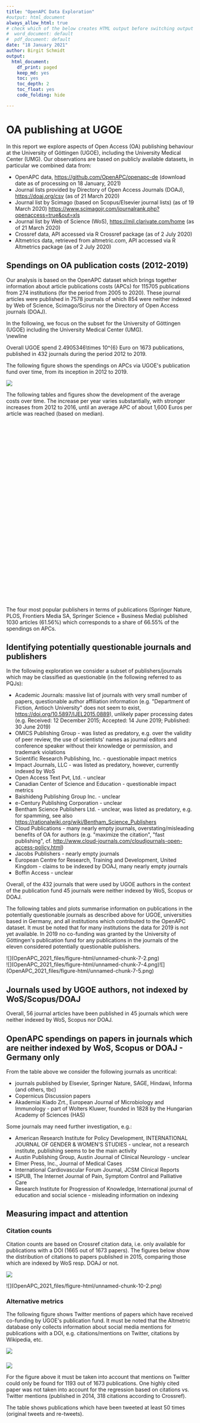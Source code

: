 ```yaml
---
title: "OpenAPC Data Exploration"
#output: html_document
always_allow_html: true
# check which of the below creates HTML output before switching output format
#  word_document: default 
#  pdf_document: default
date: "18 January 2021"
author: Birgit Schmidt
output:
  html_document:
    df_print: paged
    keep_md: yes
    toc: yes
    toc_depth: 2
    toc_float: yes
    code_folding: hide

---
```




# OA publishing at UGOE
In this report we explore aspects of Open Access (OA) publishing behaviour at the University of Göttingen (UGOE), including the University Medical Center (UMG). Our observations are based on publicly available datasets, in particular we combined data from:

* OpenAPC data, https://github.com/OpenAPC/openapc-de (download date as of processing on 18 January, 2021)
* Journal lists provided by Directory of Open Access Journals (DOAJ), https://doaj.org/csv (as of 21 March 2020)
* Journal list by Scimago (based on Scopus/Elsevier journal lists) (as of 19 March 2020) https://www.scimagojr.com/journalrank.php?openaccess=true&out=xls
* Journal list by Web of Science (WoS), https://mjl.clarivate.com/home (as of 21 March 2020)
* Crossref data, API accessed via R Crossref package (as of 2 July 2020)
* Altmetrics data, retrieved from altmetric.com, API accessed via R Altmetrics package (as of 2 July 2020)



## Spendings on OA publication costs (2012-2019) 

Our analysis is based on the OpenAPC dataset which brings together information about article publications costs (APCs) for 115705 publications from 274 institutions (for the period from 2005 to 2020). These journal articles were published in 7578 journals of which 854 were neither indexed by Web of Science, Scimago/Scirus nor the Directory of Open Access journals (DOAJ). 

In the following, we focus on the subset for the University of Göttingen (UGOE) including the University Medical Center (UMG).  
\newline



<!--html_preserve--><div id="htmlwidget-5324ee5fd5cd2bdb7642" style="width:100%;height:auto;" class="datatables html-widget"></div>
<script type="application/json" data-for="htmlwidget-5324ee5fd5cd2bdb7642">{"x":{"filter":"top","filterHTML":"<tr>\n  <td><\/td>\n  <td data-type=\"number\" style=\"vertical-align: top;\">\n    <div class=\"form-group has-feedback\" style=\"margin-bottom: auto;\">\n      <input type=\"search\" placeholder=\"All\" class=\"form-control\" style=\"width: 100%;\"/>\n      <span class=\"glyphicon glyphicon-remove-circle form-control-feedback\"><\/span>\n    <\/div>\n    <div style=\"display: none; position: absolute; width: 200px;\">\n      <div data-min=\"2012\" data-max=\"2019\"><\/div>\n      <span style=\"float: left;\"><\/span>\n      <span style=\"float: right;\"><\/span>\n    <\/div>\n  <\/td>\n  <td data-type=\"number\" style=\"vertical-align: top;\">\n    <div class=\"form-group has-feedback\" style=\"margin-bottom: auto;\">\n      <input type=\"search\" placeholder=\"All\" class=\"form-control\" style=\"width: 100%;\"/>\n      <span class=\"glyphicon glyphicon-remove-circle form-control-feedback\"><\/span>\n    <\/div>\n    <div style=\"display: none; position: absolute; width: 200px;\">\n      <div data-min=\"120057.64\" data-max=\"537508.82\" data-scale=\"2\"><\/div>\n      <span style=\"float: left;\"><\/span>\n      <span style=\"float: right;\"><\/span>\n    <\/div>\n  <\/td>\n  <td data-type=\"integer\" style=\"vertical-align: top;\">\n    <div class=\"form-group has-feedback\" style=\"margin-bottom: auto;\">\n      <input type=\"search\" placeholder=\"All\" class=\"form-control\" style=\"width: 100%;\"/>\n      <span class=\"glyphicon glyphicon-remove-circle form-control-feedback\"><\/span>\n    <\/div>\n    <div style=\"display: none; position: absolute; width: 200px;\">\n      <div data-min=\"106\" data-max=\"347\"><\/div>\n      <span style=\"float: left;\"><\/span>\n      <span style=\"float: right;\"><\/span>\n    <\/div>\n  <\/td>\n  <td data-type=\"number\" style=\"vertical-align: top;\">\n    <div class=\"form-group has-feedback\" style=\"margin-bottom: auto;\">\n      <input type=\"search\" placeholder=\"All\" class=\"form-control\" style=\"width: 100%;\"/>\n      <span class=\"glyphicon glyphicon-remove-circle form-control-feedback\"><\/span>\n    <\/div>\n    <div style=\"display: none; position: absolute; width: 200px;\">\n      <div data-min=\"1133\" data-max=\"1601\"><\/div>\n      <span style=\"float: left;\"><\/span>\n      <span style=\"float: right;\"><\/span>\n    <\/div>\n  <\/td>\n  <td data-type=\"number\" style=\"vertical-align: top;\">\n    <div class=\"form-group has-feedback\" style=\"margin-bottom: auto;\">\n      <input type=\"search\" placeholder=\"All\" class=\"form-control\" style=\"width: 100%;\"/>\n      <span class=\"glyphicon glyphicon-remove-circle form-control-feedback\"><\/span>\n    <\/div>\n    <div style=\"display: none; position: absolute; width: 200px;\">\n      <div data-min=\"1157\" data-max=\"1654\"><\/div>\n      <span style=\"float: left;\"><\/span>\n      <span style=\"float: right;\"><\/span>\n    <\/div>\n  <\/td>\n<\/tr>","data":[["1","2","3","4","5","6","7","8"],[2012,2013,2014,2015,2016,2017,2018,2019],[120057.64,159185.55,246815.07,357859.4,316952.25,379379.38,372776.55,537508.81],[106,126,184,234,199,237,240,347],[1133,1263,1341,1529,1593,1601,1553,1549],[1157,1245,1294,1505,1594,1596,1598,1654]],"container":"<table class=\"display\">\n  <thead>\n    <tr>\n      <th> <\/th>\n      <th>period<\/th>\n      <th>spend<\/th>\n      <th>n<\/th>\n      <th>mean<\/th>\n      <th>median<\/th>\n    <\/tr>\n  <\/thead>\n<\/table>","options":{"columnDefs":[{"className":"dt-right","targets":[1,2,3,4,5]},{"orderable":false,"targets":0}],"order":[],"autoWidth":false,"orderClasses":false,"orderCellsTop":true}},"evals":[],"jsHooks":[]}</script><!--/html_preserve-->
Overall UGOE spend 2.4905346\times 10^{6} Euro on 1673 publications, published in 432 journals during the period 2012 to 2019.  

The following figure shows the spendings on APCs via UGOE's publication fund over time, from its inception in 2012 to 2019. 

![](OpenAPC_2021_files/figure-html/unnamed-chunk-4-1.png)<!-- -->

The following tables and figures show the development of the average costs over time. The increase per year varies substantially, with stronger increases from 2012 to 2016, until an average APC of about 1,600 Euros per article was reached (based on median). 

 
<!--html_preserve--><div id="htmlwidget-a68922ef93528aaf51d5" style="width:100%;height:auto;" class="datatables html-widget"></div>
<script type="application/json" data-for="htmlwidget-a68922ef93528aaf51d5">{"x":{"filter":"top","filterHTML":"<tr>\n  <td><\/td>\n  <td data-type=\"number\" style=\"vertical-align: top;\">\n    <div class=\"form-group has-feedback\" style=\"margin-bottom: auto;\">\n      <input type=\"search\" placeholder=\"All\" class=\"form-control\" style=\"width: 100%;\"/>\n      <span class=\"glyphicon glyphicon-remove-circle form-control-feedback\"><\/span>\n    <\/div>\n    <div style=\"display: none; position: absolute; width: 200px;\">\n      <div data-min=\"2012\" data-max=\"2019\"><\/div>\n      <span style=\"float: left;\"><\/span>\n      <span style=\"float: right;\"><\/span>\n    <\/div>\n  <\/td>\n  <td data-type=\"number\" style=\"vertical-align: top;\">\n    <div class=\"form-group has-feedback\" style=\"margin-bottom: auto;\">\n      <input type=\"search\" placeholder=\"All\" class=\"form-control\" style=\"width: 100%;\"/>\n      <span class=\"glyphicon glyphicon-remove-circle form-control-feedback\"><\/span>\n    <\/div>\n    <div style=\"display: none; position: absolute; width: 200px;\">\n      <div data-min=\"120057.64\" data-max=\"537508.82\" data-scale=\"2\"><\/div>\n      <span style=\"float: left;\"><\/span>\n      <span style=\"float: right;\"><\/span>\n    <\/div>\n  <\/td>\n  <td data-type=\"integer\" style=\"vertical-align: top;\">\n    <div class=\"form-group has-feedback\" style=\"margin-bottom: auto;\">\n      <input type=\"search\" placeholder=\"All\" class=\"form-control\" style=\"width: 100%;\"/>\n      <span class=\"glyphicon glyphicon-remove-circle form-control-feedback\"><\/span>\n    <\/div>\n    <div style=\"display: none; position: absolute; width: 200px;\">\n      <div data-min=\"106\" data-max=\"347\"><\/div>\n      <span style=\"float: left;\"><\/span>\n      <span style=\"float: right;\"><\/span>\n    <\/div>\n  <\/td>\n  <td data-type=\"number\" style=\"vertical-align: top;\">\n    <div class=\"form-group has-feedback\" style=\"margin-bottom: auto;\">\n      <input type=\"search\" placeholder=\"All\" class=\"form-control\" style=\"width: 100%;\"/>\n      <span class=\"glyphicon glyphicon-remove-circle form-control-feedback\"><\/span>\n    <\/div>\n    <div style=\"display: none; position: absolute; width: 200px;\">\n      <div data-min=\"1132.61\" data-max=\"1600.76\" data-scale=\"2\"><\/div>\n      <span style=\"float: left;\"><\/span>\n      <span style=\"float: right;\"><\/span>\n    <\/div>\n  <\/td>\n  <td data-type=\"number\" style=\"vertical-align: top;\">\n    <div class=\"form-group has-feedback\" style=\"margin-bottom: auto;\">\n      <input type=\"search\" placeholder=\"All\" class=\"form-control\" style=\"width: 100%;\"/>\n      <span class=\"glyphicon glyphicon-remove-circle form-control-feedback\"><\/span>\n    <\/div>\n    <div style=\"display: none; position: absolute; width: 200px;\">\n      <div data-min=\"323.51\" data-max=\"707.72\" data-scale=\"2\"><\/div>\n      <span style=\"float: left;\"><\/span>\n      <span style=\"float: right;\"><\/span>\n    <\/div>\n  <\/td>\n  <td data-type=\"number\" style=\"vertical-align: top;\">\n    <div class=\"form-group has-feedback\" style=\"margin-bottom: auto;\">\n      <input type=\"search\" placeholder=\"All\" class=\"form-control\" style=\"width: 100%;\"/>\n      <span class=\"glyphicon glyphicon-remove-circle form-control-feedback\"><\/span>\n    <\/div>\n    <div style=\"display: none; position: absolute; width: 200px;\">\n      <div data-min=\"1157.32\" data-max=\"1654.1\" data-scale=\"2\"><\/div>\n      <span style=\"float: left;\"><\/span>\n      <span style=\"float: right;\"><\/span>\n    <\/div>\n  <\/td>\n<\/tr>","data":[["1","2","3","4","5","6","7","8"],[2012,2013,2014,2015,2016,2017,2018,2019],[120057.64,159185.55,246815.07,357859.4,316952.25,379379.38,372776.55,537508.81],[106,126,184,234,199,237,240,347],[1132.62,1263.38,1341.39,1529.31,1592.72,1600.76,1553.24,1549.02],[323.51,337.09,437.14,561.15,678.51,655.75,707.72,606.39],[1157.32,1244.89,1293.89,1504.89,1593.9,1596.46,1598.36,1654.1]],"container":"<table class=\"display\">\n  <thead>\n    <tr>\n      <th> <\/th>\n      <th>period<\/th>\n      <th>spend<\/th>\n      <th>n<\/th>\n      <th>mean<\/th>\n      <th>sd<\/th>\n      <th>median<\/th>\n    <\/tr>\n  <\/thead>\n<\/table>","options":{"columnDefs":[{"className":"dt-right","targets":[1,2,3,4,5,6]},{"orderable":false,"targets":0}],"order":[],"autoWidth":false,"orderClasses":false,"orderCellsTop":true}},"evals":[],"jsHooks":[]}</script><!--/html_preserve--><!--html_preserve--><div id="htmlwidget-13939747045840dab19b" style="width:672px;height:480px;" class="plotly html-widget"></div>
<script type="application/json" data-for="htmlwidget-13939747045840dab19b">{"x":{"visdat":{"fb7221b391d":["function () ","plotlyVisDat"]},"cur_data":"fb7221b391d","attrs":{"fb7221b391d":{"y":{},"color":{},"alpha_stroke":1,"sizes":[10,100],"spans":[1,20],"type":"box"}},"layout":{"margin":{"b":40,"l":60,"t":25,"r":10},"title":"Trend of publication fees at UGOE (incl. UMG)","showlegend":false,"yaxis":{"domain":[0,1],"automargin":true,"title":"euro"},"xaxis":{"domain":[0,1],"automargin":true},"hovermode":"closest"},"source":"A","config":{"showSendToCloud":false},"data":[{"fillcolor":"rgba(102,194,165,0.5)","y":[1294.72,1143.83,1173.29,1270.92,1404.2,1489.88,1904,1142.4,1142.4,1156.68,1128.12,1278,1108.87,1175.97,1175.97,1096.95,1114.34,1099.08,1109.54,1131.87,2000,1109.54,685.44,1000.79,302.96,485.79,377.28,1263.64,268.91,1261.4,1121.94,1105.39,1456.56,1075.35,1153,1001.39,773.5,1001.39,1001.39,716.49,945.02,761.6,1391.11,1157.32,1299.48,1442.28,1451.8,1428,1456.56,1380.4,1404.2,1404.2,1304.24,1280.44,647.36,652.12,1280.44,1419.84,1370.88,1228.08,1304.24,1404.2,1223.32,1223.32,1299.48,1285.2,1632.68,952,1142.4,1142.4,1142.4,1142.4,1142.4,1190,1370.88,1289.96,1218.56,1356.6,1137.64,1665,1278,1094.8,871.54,761.6,1923.8,1226.33,1232.08,1159.93,1306.63,1189.51,1181.25,1157.32,1137.57,1131.17,1117.7,1118.6,265.96,508.7,1261.4,1228.08,1423.24,561.76,561.76,561.76,561.76,561.76],"type":"box","name":"2012","marker":{"color":"rgba(102,194,165,1)","line":{"color":"rgba(102,194,165,1)"}},"line":{"color":"rgba(102,194,165,1)"},"xaxis":"x","yaxis":"y","frame":null},{"fillcolor":"rgba(252,141,98,0.5)","y":[1332.8,1025.75,1055.23,1338.93,1338.93,1001.39,1094.09,1178.1,1321.13,1267.35,1902.24,1295.92,1661.96,1389.94,1128.12,1461.32,1451.8,1442.28,1442.28,1442.28,1470.84,1494.64,1542.24,1442.28,1428,1437.52,1442.28,1442.28,1466.08,1542.24,1456.56,1504.16,1542.24,1437.52,1466.08,1247.12,1542.24,1723.12,1566.04,1299.48,1556.52,1232.84,1285.2,1285.2,1270.92,1404.2,1228.08,1151.92,1223.32,1285.2,1375.64,1566.04,1475.6,1442.28,1337.56,1447.04,1351.84,1566.04,1347.08,1356.6,1551.76,1466.08,742.56,1556.52,952,809.2,799.68,1542.24,2521.37,1804.94,1860.23,1105.31,1105.31,1113.3,1114.34,1114.67,1121.5,1105.99,1119.25,1111.51,1051.81,1046.51,1114.85,1239,1091.21,1011.88,1242.66,1106.24,1212.09,1186.39,1186.4,1074.02,1192.12,1192.12,1173.74,1173.74,1173.75,1142.4,1904,1142.4,1142.4,1142.4,684.25,1142.4,1142.4,2380,1142.4,481,1741.6,779.95,466.49,812.37,845.92,718.27,727.77,1794.52,931.77,1069.81,1207.85,1242.36,1345.89,1000.79,304.6,300.46,491.62,1617.25],"type":"box","name":"2013","marker":{"color":"rgba(252,141,98,1)","line":{"color":"rgba(252,141,98,1)"}},"line":{"color":"rgba(252,141,98,1)"},"xaxis":"x","yaxis":"y","frame":null},{"fillcolor":"rgba(141,160,203,0.5)","y":[1303.87,1586.09,4120.8,2856,2856,2856,1244.74,1357.39,1285.2,1456.56,1071,1267.35,1267.35,1267.35,1267.35,1053.17,1356.59,1420.84,1403.96,1428,1442.28,1475.6,1594.6,1594.6,1518.44,1475.6,1428,1470.84,1513.68,1447.04,1518.44,1485.12,1442.28,1523.2,1442.28,1442.28,1594.6,1447.04,1518.44,1518.44,1508.92,1513.68,1447.04,1513.68,1442.28,1447.04,1442.28,1513.68,1537.48,1523.2,1561.28,1447.04,1523.2,1285.2,1523.2,1428,1594.6,1342.32,1470.84,1542.24,1542.24,1651.72,1475.6,1475.6,742.56,1251.88,1385.16,1746.92,1746.92,799.68,828.24,828.24,828.24,809.2,828.24,828.24,1594.6,1513.68,1594.6,1523.2,1299.48,1637.44,1408.96,628.32,1756.76,1971.89,1768.23,1969.62,1173.74,1183.95,1065.72,1065.72,1183.95,1171.17,1171.19,1171.17,1171.17,1171.17,1160.51,1160.51,1160.52,1160.52,1160.51,1160.68,1160.68,1160.69,1160.68,1062.36,1198.35,1198.34,1198.35,1198.34,1214.19,1214.19,1214.2,1214.2,1214.19,1214.19,1214.2,1244.1,1244.09,1278.77,1278.75,1278.75,1278.75,1293.9,1293.89,1293.9,1295.57,1295.57,1295.55,1295.57,1632.68,1898.05,684.25,1904,1904,1523.2,1904,1904,1142.4,1142.4,1142.4,916.3,684.25,1142.4,1904,1142.4,684.25,1142.4,1142.4,1142.4,1142.4,684.25,1904,1142.4,1142.4,1142.4,1142.4,1421.96,1565.28,1413.98,1369.39,1171.35,1059.52,1066.47,1223.26,2353.01,180,557.41,638.23,846.91,676.71,1207.85,913.92,1138.83,1380.4,1249.27,1617.78,488.79,727.29,217.42,1141.57,2548.46],"type":"box","name":"2014","marker":{"color":"rgba(141,160,203,1)","line":{"color":"rgba(141,160,203,1)"}},"line":{"color":"rgba(141,160,203,1)"},"xaxis":"x","yaxis":"y","frame":null},{"fillcolor":"rgba(231,138,195,0.5)","y":[1802.85,1362.32,763.77,1363.75,1363.75,684.25,1522.65,746.09,1617.21,1249.5,1142.4,1617.21,684.25,1904,910.22,1142.4,1615.39,684.25,1963.16,1472.38,1472.38,1904,1208.01,1518.15,1518.15,1142.4,1142.4,1617.21,1267.35,1142.4,963.9,1518.44,556.44,1456.56,1495.53,1495.53,1495.53,1871.18,1617.21,1904,1617.21,1617.21,247.9,1142.4,1386.35,1142.4,1433.22,263.32,1523.2,876.13,1560.6,1478.47,1478.47,1478.47,1478.47,1478.47,1303.05,1737.72,1428,303.28,1439.65,1439.65,1439.65,1142.4,1213.8,1606.5,1892.1,1035.3,1386.35,1999.2,1559.74,1464.58,1464.58,1464.58,1464.58,1464.58,1464.58,1386.35,1386.35,1577.94,1386.35,1135.12,286.99,424.44,1904,1386.35,1419.17,1419.17,1419.17,1434.69,1434.69,1434.69,1434.69,1434.69,1386.35,1999.2,1267.35,1999.2,344.42,1988.04,1319.47,1319.47,1319.47,1319.47,1319.47,1319.47,1319.47,1319.47,1999.2,1999.2,589.05,963.9,785.4,1540.05,1992.46,1643.04,1386.35,1547.75,589.05,1505.62,1505.62,1505.62,1505.62,1589.27,1589.27,1740.97,1386.35,1131.56,561.25,780.26,1606.37,1142.4,1325.17,2035.6,902.09,1104.32,1142.4,2152.99,1456.56,3094,2223.67,1424.47,2080.7,4403,2237.2,3094,2470.7,1046.66,2000,3054.02,2365.28,2000,2000,3510.5,1191.49,2000,4380.43,1602.94,1589.12,4694.83,1386.35,1548.63,1456.56,1468.12,1468.12,1468.12,1468.12,1468.12,1187.91,2618,1594.6,1642.2,1594.6,780.64,1594.6,1618.4,1204.28,1523.2,1408.96,1523.2,1594.6,1508.92,1594.6,1594.6,1594.6,1499.4,1594.6,1594.6,1594.6,1594.6,1504.16,1594.6,1523.2,1899.24,2146.76,837.76,2018.24,1661.24,1594.6,1594.6,952,1594.6,1661.24,2042.04,1899.24,1594.6,1899.24,1594.6,1899.24,1661.24,1799.28,1661.24,1661.24,1661.24,1661.24,1661.24,1799.28,1661.24,1504.16,1661.24,1661.24,1661.24,1661.24,1356.6,1661.24,1632.68,999.6,1661.24,1513.68,1785,1899.24,1661.24,1342.32,823.48],"type":"box","name":"2015","marker":{"color":"rgba(231,138,195,1)","line":{"color":"rgba(231,138,195,1)"}},"line":{"color":"rgba(231,138,195,1)"},"xaxis":"x","yaxis":"y","frame":null},{"fillcolor":"rgba(166,216,84,0.5)","y":[178.5,874.35,655.77,1661.24,651.24,1999.2,1661.24,1485.44,1884.96,1594.6,1618.4,482.39,139.14,1661.24,1999.2,1666,1506.4,1386.35,1438.75,1438.75,1438.75,1438.75,1593.27,1593.27,1593.27,1362.48,1661.24,1832.6,1528.26,1386.35,1544.26,1999.2,1085.28,224.91,1884.96,928.2,1503.46,1522,1522,1522,1999.2,1159.51,914.47,1180.81,1575.43,1409.73,514.41,1126.77,1523.2,1661.24,1661.24,1559.09,1493.39,1085.28,1559.09,1021.53,1011.5,1465.74,1456.56,1011.5,514.08,1661.24,1571.87,1571.87,1571.87,1419.42,1419.42,1999.2,1661.24,1661.24,1999.2,1661.24,1661.24,1011.5,842.52,1751.68,1999.2,1999.2,1661.24,1832.6,357,866.32,642.64,1999.2,1386.35,883.59,1661.24,1609.56,1609.56,1609.56,1661.24,1666,1870.68,1589.38,1435.4,1589.38,1999.2,1578.85,1578.85,1999.2,638.26,638.26,1999.2,1085.28,1504.16,1661.24,1661.24,1661.24,1661.24,1661.24,1661.24,1661.24,1999.2,1661.24,1661.24,1999.2,445.87,1220.35,1661.24,370.09,762.58,1590.91,1386.65,1586.88,1586.88,1586.88,1586.88,1586.88,1876.65,638.72,1999.2,1610,865.95,1381.68,642.6,1999.2,1628.87,1628.87,1011.5,1661.24,1072.56,1999.2,1803.28,1897.44,431.23,1678.03,1678.03,1678.03,1678.03,1999.2,1517.75,1192.38,1999.2,1661.24,1799.28,1285.94,1593.9,1274.92,1661.24,1661.24,1999.2,1386.35,1661.24,1085.28,1704.23,1704.23,1386.35,1386.35,1386.35,1999.2,1687.74,1975.61,1670.15,1670.15,1577.94,1475.61,1475.61,2018.24,2449.02,3332,2751.7,2350.95,303.45,622.07,303.45,2426.37,3002.66,2388.28,2161.04,4403,3170.12,3094,2959.82,4561.66,2161.04,3186.3,3927,2023.45,4830],"type":"box","name":"2016","marker":{"color":"rgba(166,216,84,1)","line":{"color":"rgba(166,216,84,1)"}},"line":{"color":"rgba(166,216,84,1)"},"xaxis":"x","yaxis":"y","frame":null},{"fillcolor":"rgba(255,217,47,0.5)","y":[1582,400,1254.06,1250.32,1820.7,1713.6,1927.8,1392.3,1071,119,245.72,1190,1999.2,556.33,589.05,1999.2,1479.82,978.08,1316.88,1334.93,193.83,1647.41,1498.31,1582.85,319.9,1692.69,1597.17,540.26,1126.87,1128.75,1201.91,698.73,793.54,631.71,977.61,1616.63,1716.09,1999.2,1999.2,1999.2,1999.2,1999.2,1999.2,1999.2,1999.2,1999.2,1999.2,1999.2,1999.2,1999.2,1999.2,1999.2,1999.2,1999.2,868.21,1999.2,1999.2,1268.3,1999.2,1999.2,1999.2,1999.2,1266.31,1999.2,1999.2,1221.99,1999.2,1999.2,1999.2,1999.2,1999.2,1999.2,1999.2,1999.2,1596.46,1999.2,1999.2,444.48,1673.35,1616.63,595,1946.84,1882.58,1950.93,3029.2,3158.7,3229.15,892.5,178.5,761.6,761.6,1098.77,1203.27,218.07,2272.98,886.93,1483.41,1483.41,1483.41,1508.31,1496.51,1496.51,1496.51,1496.51,1513.7,1735.08,1513.7,1514.86,1508.05,1769.68,1508.05,1508.05,1508.05,1552.13,1552.13,1552.13,1586.03,1586.03,1923.64,838.7,1923.64,1923.64,1937,1937,1937,1937,1673.77,1648.79,1673.77,3211.73,1128.32,3240.07,1971.97,1105.74,1741.48,559.06,535.96,1661.24,1356.6,1085.28,1661.24,1661.24,1899.24,1685.04,999.6,1899.24,1899.24,2303.84,2570.4,1685.04,1661.24,1661.24,1899.24,1661.24,1661.24,1661.24,1661.24,1661.24,1661.24,1661.24,1661.24,1661.24,1661.24,1661.24,1661.24,1661.24,1661.24,1661.24,1661.24,1661.24,1661.24,1332.8,1259.23,3451,1240.3,1999.2,1796.8,1826.55,1092.65,1441.57,1223.75,1880.2,1546.75,1015.42,1099.57,1410.15,1267.35,1267.35,1267.35,1267.35,937.72,1392.3,1577.94,1577.94,1552.5,1552.95,1552.95,1386.35,1552.95,1552.95,1552.95,1552.95,1552.95,1552.95,1552.95,1552.95,1552.95,1552.95,1552.95,1552.95,4403,2000,4403,4403,2000,2000,2455.26,533.75,1802.85,533.75,266.87,4760,1011.5,1011.5,1011.5,1011.5,1011.5,1011.5,1011.5,1999.2,1999.2,1431.57,1237.6,1237.6,1237.6,1820.7,1552.13],"type":"box","name":"2017","marker":{"color":"rgba(255,217,47,1)","line":{"color":"rgba(255,217,47,1)"}},"line":{"color":"rgba(255,217,47,1)"},"xaxis":"x","yaxis":"y","frame":null},{"fillcolor":"rgba(229,196,148,0.5)","y":[1151.92,342.72,1899.24,1302.07,2103.25,1685.04,792.05,778.2,430.4,1156.79,1606.5,1499.4,1660.05,2656.08,1551.05,1932.29,1917.8,1939.22,405.1,1899.24,538.8,1661.24,1661.24,1661.24,1661.24,1661.24,1661.24,1661.24,1661.24,1661.24,1661.24,1661.24,1661.24,1661.24,1661.24,1661.24,1661.24,1661.24,1661.24,1661.24,1661.24,999.6,1589.35,775.07,563.25,3248.7,416.64,436.31,1713.6,361.05,946.51,2719.15,190.4,1548.19,1456.56,1237.6,1217.37,1926.04,885.36,1899.24,1899.24,1356.6,480.55,507.68,1039.3,1770.72,420.53,436.31,1066.98,461.53,1085.4,690.35,937.49,1104.14,1999.2,973.23,1999.2,848.41,820.82,1999.2,2004.58,1548.51,1999.2,1639.59,1726.83,1741.61,1746.55,1733.75,1999.2,1989.8,1999.2,1999.2,1548.51,889.5,1980.38,1999.2,1991.68,1999.2,1999.2,1999.2,1999.2,1999.2,1999.2,1999.2,1999.2,1999.2,1999.2,1999.2,1889.54,1952.17,1997.85,1997.85,1999.2,1999.2,1999.2,1999.2,1999.2,1999.2,1999.2,1999.2,1832.6,1263.94,1423.24,2766.75,1577.44,1535.1,439,1661.24,1190,1661.24,373.07,1190,1190,1661.24,1404.74,1042.03,379.7,704.97,1832.6,1009.56,2725.1,1890.84,1732.64,1899.24,1661.24,1363.48,349.05,1790.95,1611.62,1077.03,1383.96,1125.68,948.47,208.25,1661.24,3365.21,1368.52,4403,4403,4581.5,4581.5,860.5,1796.9,1267.35,3324.3,3257.39,1437.54,1661.24,3131.03,2169.77,2312.37,2357.16,1428.15,1428.16,1441.7,1441.68,1446.15,1453.71,1453.7,1453.72,1484.03,1484.02,1484.03,1536.59,1512.93,1530.37,1530.37,1530.37,1536.44,1551.05,1551.05,1551.04,1547.81,1551.04,1654.79,1654.8,1560.29,1670.96,1670.98,1553.76,1670.38,1664.67,1143.32,1921.85,1168.59,3270.97,3483.43,1552.95,1630.3,1630.3,1630.3,1630.3,1630.3,1367.47,783.38,1076.23,807.33,1059.61,1052.5,1042.34,1079.04,1049.96,1092.82,1095.55,781.25,1104.27,1606.5,1045.81,1999.2,749.04,683.56,1217.37,1590.22,1248.94,533.55,869.65,595,511.7,654.5,654.5],"type":"box","name":"2018","marker":{"color":"rgba(229,196,148,1)","line":{"color":"rgba(229,196,148,1)"}},"line":{"color":"rgba(229,196,148,1)"},"xaxis":"x","yaxis":"y","frame":null},{"fillcolor":"rgba(179,179,179,0.5)","y":[819.92,1413.92,1487.5,524.58,786.85,755.42,973.79,2084.88,1215.22,1677.4,1678.64,2565.64,1832.6,2434.74,1959.93,1106.7,159.35,779.14,1661.24,1267.35,1267.35,1408.19,1780.24,1661.24,1661.24,1661.24,1704.08,1661.24,1661.24,1661.24,1661.24,1661.24,1661.24,1780.24,1661.24,1661.24,1894.48,1661.24,1894.48,1661.24,1661.24,1661.24,1704.08,1780.24,1894.48,1661.24,3990.93,1498.16,1506.15,1487.5,1487.5,1447.96,805.43,1471.74,1259.56,1314.11,3590.23,1456.88,1474.77,1899.24,2370.48,1282.53,1529.15,1661.24,1139.04,618.8,358.55,1963,675.8,1770.72,3593.8,1237.6,1237.6,1165.01,1165.01,1456.56,1456.56,1456.56,1713.6,1713.6,1456.56,1416.1,1217.37,813.6,1190,2080.64,1047.2,2528.75,1904,2380,2380,1547,714,714,737.8,631.13,1922.09,521.78,1110.44,948.43,312.84,1414.1,1416.1,1097,1430.24,1444.34,1458.25,1470.54,1469.22,1469.22,1456.88,1460.89,1466.41,1358.48,1999.2,1999.2,1976.21,1999.2,1999.2,1989.86,1845.71,1976.74,1995.46,1999.25,1999.2,1217.2,1999.2,1999.2,2000.09,1973.68,1991.76,1993.81,1999.2,1999.2,1999.2,1991.76,2000.09,1999.29,1243.75,1999.2,1999.2,1999.2,1999.2,1994.83,1995.75,1990.95,1999.2,1999.2,1983.52,1996.82,1996.93,1995.93,1908.88,2000.09,1970.38,1999.2,1951.86,1976.39,1999.2,1999.2,1999.2,1999.2,1996.89,1995.75,1999.2,1979.23,1987.43,1959.68,1832.6,1991.5,1260.13,1155.47,1467.15,1191.19,1535.1,1535.1,1689.8,1689.8,457.77,211.3,1780.24,1190,1460.89,1416.34,1419,1427.7,1419.17,1407.76,1023.4,1580.49,787.67,1714.79,892.5,892.5,1706.53,1493.45,1487.5,432.26,1932.56,1932.56,2614.43,788.34,1224.34,1442.18,1442.85,1480.1,1479.78,1023.4,238,885.36,1899.24,1899.24,464.06,389.27,2094.4,1968.62,1972.5,1963,595.65,485.22,595.93,813.6,816.23,1460.68,2722.97,2963.98,1640.14,1630.43,1650.85,1222.63,559.3,171.24,787.67,691.31,3094,1884.96,1416.34,2754.24,1276.28,5105.1,5105.1,856.8,1853.75,1959.3,1796.9,528.37,1756.94,1392.3,1330.42,1732.64,1428,1770.72,1661.24,786.09,1061.11,1065.11,1175.77,1746.92,1009.12,432.09,974.4,972.58,2507.85,1558.11,1575.22,1680.58,1680.59,1685.06,1685.06,1703.96,1703.96,1703.99,1579.13,1684.77,1695.59,1695.6,1709.34,1709.34,1709.34,1720.66,1720.81,1716.45,1716.45,1716.45,1716.45,1716.45,2499.78,976.32,1416.99,1410.42,1352.67,1466.41,1285.2,1285.2,1285.2,1285.2,2059.06,1654.1,1773.1,1773.1,1773.1,1773.1,1773.1,1773.1,1773.1,1773.1,1773.1,1773.1,1773.1,1773.1,1773.1,1773.1,1773.1,1773.1,1832.6,400,1110.44,1103.8,1338.88,1339.05,1339.05,1336.35,1239.23,1341.31,454.23,1354.51,459.08,1369.23,465.41,1398.42,1387.6,1379.69,1397.87,1580.56,1662.91,1611.45,1704.08,594.92,427.06,1047.35,1256.99,1430.24,1258.97,432.85,1178.42,595,654.5],"type":"box","name":"2019","marker":{"color":"rgba(179,179,179,1)","line":{"color":"rgba(179,179,179,1)"}},"line":{"color":"rgba(179,179,179,1)"},"xaxis":"x","yaxis":"y","frame":null}],"highlight":{"on":"plotly_click","persistent":false,"dynamic":false,"selectize":false,"opacityDim":0.2,"selected":{"opacity":1},"debounce":0},"shinyEvents":["plotly_hover","plotly_click","plotly_selected","plotly_relayout","plotly_brushed","plotly_brushing","plotly_clickannotation","plotly_doubleclick","plotly_deselect","plotly_afterplot","plotly_sunburstclick"],"base_url":"https://plot.ly"},"evals":[],"jsHooks":[]}</script><!--/html_preserve--><!--html_preserve--><div id="htmlwidget-de8cd5098ec37bf6d20c" style="width:100%;height:auto;" class="datatables html-widget"></div>
<script type="application/json" data-for="htmlwidget-de8cd5098ec37bf6d20c">{"x":{"filter":"top","filterHTML":"<tr>\n  <td><\/td>\n  <td data-type=\"character\" style=\"vertical-align: top;\">\n    <div class=\"form-group has-feedback\" style=\"margin-bottom: auto;\">\n      <input type=\"search\" placeholder=\"All\" class=\"form-control\" style=\"width: 100%;\"/>\n      <span class=\"glyphicon glyphicon-remove-circle form-control-feedback\"><\/span>\n    <\/div>\n  <\/td>\n  <td data-type=\"number\" style=\"vertical-align: top;\">\n    <div class=\"form-group has-feedback\" style=\"margin-bottom: auto;\">\n      <input type=\"search\" placeholder=\"All\" class=\"form-control\" style=\"width: 100%;\"/>\n      <span class=\"glyphicon glyphicon-remove-circle form-control-feedback\"><\/span>\n    <\/div>\n    <div style=\"display: none; position: absolute; width: 200px;\">\n      <div data-min=\"119\" data-max=\"561008.84\" data-scale=\"13\"><\/div>\n      <span style=\"float: left;\"><\/span>\n      <span style=\"float: right;\"><\/span>\n    <\/div>\n  <\/td>\n  <td data-type=\"integer\" style=\"vertical-align: top;\">\n    <div class=\"form-group has-feedback\" style=\"margin-bottom: auto;\">\n      <input type=\"search\" placeholder=\"All\" class=\"form-control\" style=\"width: 100%;\"/>\n      <span class=\"glyphicon glyphicon-remove-circle form-control-feedback\"><\/span>\n    <\/div>\n    <div style=\"display: none; position: absolute; width: 200px;\">\n      <div data-min=\"1\" data-max=\"318\"><\/div>\n      <span style=\"float: left;\"><\/span>\n      <span style=\"float: right;\"><\/span>\n    <\/div>\n  <\/td>\n  <td data-type=\"number\" style=\"vertical-align: top;\">\n    <div class=\"form-group has-feedback\" style=\"margin-bottom: auto;\">\n      <input type=\"search\" placeholder=\"All\" class=\"form-control\" style=\"width: 100%;\"/>\n      <span class=\"glyphicon glyphicon-remove-circle form-control-feedback\"><\/span>\n    <\/div>\n    <div style=\"display: none; position: absolute; width: 200px;\">\n      <div data-min=\"0.06\" data-max=\"19.02\" data-scale=\"2\"><\/div>\n      <span style=\"float: left;\"><\/span>\n      <span style=\"float: right;\"><\/span>\n    <\/div>\n  <\/td>\n  <td data-type=\"number\" style=\"vertical-align: top;\">\n    <div class=\"form-group has-feedback\" style=\"margin-bottom: auto;\">\n      <input type=\"search\" placeholder=\"All\" class=\"form-control\" style=\"width: 100%;\"/>\n      <span class=\"glyphicon glyphicon-remove-circle form-control-feedback\"><\/span>\n    <\/div>\n    <div style=\"display: none; position: absolute; width: 200px;\">\n      <div data-min=\"119\" data-max=\"3510.5\" data-scale=\"2\"><\/div>\n      <span style=\"float: left;\"><\/span>\n      <span style=\"float: right;\"><\/span>\n    <\/div>\n  <\/td>\n  <td data-type=\"number\" style=\"vertical-align: top;\">\n    <div class=\"form-group has-feedback\" style=\"margin-bottom: auto;\">\n      <input type=\"search\" placeholder=\"All\" class=\"form-control\" style=\"width: 100%;\"/>\n      <span class=\"glyphicon glyphicon-remove-circle form-control-feedback\"><\/span>\n    <\/div>\n    <div style=\"display: none; position: absolute; width: 200px;\">\n      <div data-min=\"0\" data-max=\"2178.54\" data-scale=\"2\"><\/div>\n      <span style=\"float: left;\"><\/span>\n      <span style=\"float: right;\"><\/span>\n    <\/div>\n  <\/td>\n  <td data-type=\"number\" style=\"vertical-align: top;\">\n    <div class=\"form-group has-feedback\" style=\"margin-bottom: auto;\">\n      <input type=\"search\" placeholder=\"All\" class=\"form-control\" style=\"width: 100%;\"/>\n      <span class=\"glyphicon glyphicon-remove-circle form-control-feedback\"><\/span>\n    <\/div>\n    <div style=\"display: none; position: absolute; width: 200px;\">\n      <div data-min=\"119\" data-max=\"3510.5\" data-scale=\"2\"><\/div>\n      <span style=\"float: left;\"><\/span>\n      <span style=\"float: right;\"><\/span>\n    <\/div>\n  <\/td>\n  <td data-type=\"number\" style=\"vertical-align: top;\">\n    <div class=\"form-group has-feedback\" style=\"margin-bottom: auto;\">\n      <input type=\"search\" placeholder=\"All\" class=\"form-control\" style=\"width: 100%;\"/>\n      <span class=\"glyphicon glyphicon-remove-circle form-control-feedback\"><\/span>\n    <\/div>\n    <div style=\"display: none; position: absolute; width: 200px;\">\n      <div data-min=\"0\" data-max=\"22.53\" data-scale=\"2\"><\/div>\n      <span style=\"float: left;\"><\/span>\n      <span style=\"float: right;\"><\/span>\n    <\/div>\n  <\/td>\n<\/tr>","data":[["1","2","3","4","5","6","7","8","9","10","11","12","13","14","15","16","17","18","19","20","21","22","23","24","25","26","27","28","29","30","31","32","33","34","35","36","37","38","39","40","41","42","43","44","45","46","47","48","49","50","51","52","53","54","55","56","57","58","59","60","61","62","63","64","65","66","67","68","69","70","71","72","73","74","75","76","77","78","79","80","81","82"],["Springer Nature","Public Library of Science (PLoS)","Frontiers Media SA","Springer Science + Business Media","MDPI AG","Wiley-Blackwell","Elsevier BV","Copernicus GmbH","Hindawi Publishing Corporation","IOP Publishing","Impact Journals, LLC","Oxford University Press (OUP)","BMJ","Ovid Technologies (Wolters Kluwer Health)","Association for Research in Vision and Ophthalmology (ARVO)","OMICS Publishing Group","SAGE Publications","Dove Medical Press Ltd.","American Association for the Advancement of Science (AAAS)","Nature Publishing Group","American Society for Microbiology","Baishideng Publishing Group Inc.","Scientific Research Publishing, Inc.","The Royal Society","Optical Society of America (OSA)","Pensoft Publishers","Informa UK Limited","AIP Publishing","Genetics Society of America","S. Karger AG","PeerJ","Wageningen Academic Publishers","EMBO","Walter de Gruyter GmbH","The Company of Biologists","e-Century Publishing Corporation","Akademiai Kiado Zrt.","Ubiquity Press, Ltd.","Resilience Alliance, Inc.","Society for Neuroscience","F1000 Research, Ltd.","Ivyspring International Publisher","Institute of Electrical &amp; Electronics Engineers (IEEE)","Open Access Text Pvt, Ltd.","eLife Sciences Publications, Ltd","MIT Press - Journals","Bentham Science Publishers Ltd.","Wildlife Biology","SPIE-Intl Soc Optical Eng","JMIR Publications Inc.","International Society for Horticultural Science (ISHS)","Cogitatio","American Geophysical Union (AGU)","IOS Press","Soil Science Society of America","American Physical Society (APS)","The Korean Society of Veterinary Science (KAMJE)","Austin Publishing Group","Shared Science Publishers OG","BioScientifica","International Cardiovascular Forum Journal","Academic Journals","Canadian Center of Science and Education","University of California Press","sub\\urban e.V.","ScienceOpen","Academia Scientiarum Bohemoslovaca","Jacobs Publishers","Institute of Mathematical Statistics","British Institute of Radiology","Nihon University School of Dentistry","The Korean Society of Gastrointestinal Endoscopy","Boffin Access","Cloud Publications","Elmer Press, Inc.","ISPUB","Research Institute for Progression of Knowledge","Universidad de Alicante Servicio de Publicaciones","American Research Institute for Policy Development","Indian Society for Education and Environment","European Centre for Research, Training and Development, United Kingdom","Termedia Sp. z.o.o."],[561008.84,449707.28,425299.71,221055.76,199134.35,109084.77,77829.37,65083.79,44431.86,37026.78,32577.55,28314.22,19071.73,18900.9,13095.02,12925.3,11888.85,11130.07,9860.12,9812.74,8441.19,7614.5,7316.89,7140,6480.7,6135.06,4901.41,4817.09,4264.48,3821.09,3804.62,3570,3510.5,2856,2800.55,2723.57,2456.49,2384.23,2384.01,2080.64,2027.53,1999.2,1975.61,1959.27,1926.04,1853.75,1820.47,1785,1756.94,1706.53,1547,1523.2,1493.45,1487.5,1474.41,1391.11,1363.48,1254.06,1203.27,1190,1071,980.41,908.02,886.93,800,780.26,761.6,561.25,559.06,538.8,389.27,361.05,349.05,344.42,303.28,286.99,247.9,238,218.07,211.3,139.14,119],[318,301,248,163,183,70,38,49,35,28,11,21,10,15,8,12,13,6,4,4,3,5,11,5,5,13,5,4,2,2,4,3,1,2,2,2,4,4,2,1,3,1,1,2,1,1,3,3,1,1,1,2,1,1,2,1,1,1,1,1,2,2,3,1,2,1,1,1,1,1,1,1,1,1,1,1,1,1,1,1,1,1],[19.01,17.99,14.82,9.74,10.94,4.18,2.27,2.93,2.09,1.67,0.66,1.26,0.6,0.9,0.48,0.72,0.78,0.36,0.24,0.24,0.18,0.3,0.66,0.3,0.3,0.78,0.3,0.24,0.12,0.12,0.24,0.18,0.06,0.12,0.12,0.12,0.24,0.24,0.12,0.06,0.18,0.06,0.06,0.12,0.06,0.06,0.18,0.18,0.06,0.06,0.06,0.12,0.06,0.06,0.12,0.06,0.06,0.06,0.06,0.06,0.12,0.12,0.18,0.06,0.12,0.06,0.06,0.06,0.06,0.06,0.06,0.06,0.06,0.06,0.06,0.06,0.06,0.06,0.06,0.06,0.06,0.06],[1764.18,1494.04,1714.92,1356.17,1088.17,1558.35,2048.14,1328.24,1269.48,1322.38,2961.6,1348.3,1907.17,1260.06,1636.88,1077.11,914.53,1855.01,2465.03,2453.18,2813.73,1522.9,665.17,1428,1296.14,471.93,980.28,1204.27,2132.24,1910.55,951.16,1190,3510.5,1428,1400.28,1361.78,614.12,596.06,1192.01,2080.64,675.84,1999.2,1975.61,979.64,1926.04,1853.75,606.82,595,1756.94,1706.53,1547,761.6,1493.45,1487.5,737.2,1391.11,1363.48,1254.06,1203.27,1190,535.5,490.21,302.67,886.93,400,780.26,761.6,561.25,559.06,538.8,389.27,361.05,349.05,344.42,303.28,286.99,247.9,238,218.07,211.3,139.14,119],[635.11,355.64,409.9,231.7,382.88,458.53,1353.13,553.51,566.78,259.18,491.55,202.65,782.62,455.72,401.63,603,534.42,111.6,1134.79,805.63,131.06,660.98,216.12,319.31,536.33,222.45,1001.26,184.4,199.04,2178.53,305.51,0,null,0,213.23,311.43,115.33,285.09,241.09,null,315.05,null,null,168.48,null,null,399.08,0,null,null,null,0,null,null,438.61,null,null,null,null,null,504.87,2,2.08,null,0,null,null,null,null,null,null,null,null,null,null,null,null,null,null,null,null,null],[1661.24,1475.61,1992.78,1442.28,1139.04,1472.03,1598.05,1242.36,1295.92,1348.16,3158.7,1267.35,1696.32,1383.96,1636.7,859.22,749.04,1884.96,2665.01,2856,2754.24,1362.32,638.72,1285.2,1105.74,556.33,737.8,1188.71,2132.24,1910.55,951.53,1190,3510.5,1428,1400.28,1361.78,614.2,460.91,1192.01,2080.64,507.68,1999.2,1975.61,979.64,1926.04,1853.75,508.7,595,1756.94,1706.53,1547,761.6,1493.45,1487.5,737.2,1391.11,1363.48,1254.06,1203.27,1190,535.5,490.21,302.96,886.93,400,780.26,761.6,561.25,559.06,538.8,389.27,361.05,349.05,344.42,303.28,286.99,247.9,238,218.07,211.3,139.14,119],[22.53,18.06,17.08,8.88,8,4.38,3.13,2.61,1.78,1.49,1.31,1.14,0.77,0.76,0.53,0.52,0.48,0.45,0.4,0.39,0.34,0.31,0.29,0.29,0.26,0.25,0.2,0.19,0.17,0.15,0.15,0.14,0.14,0.11,0.11,0.11,0.1,0.1,0.1,0.08,0.08,0.08,0.08,0.08,0.08,0.07,0.07,0.07,0.07,0.07,0.06,0.06,0.06,0.06,0.06,0.06,0.05,0.05,0.05,0.05,0.04,0.04,0.04,0.04,0.03,0.03,0.03,0.02,0.02,0.02,0.02,0.01,0.01,0.01,0.01,0.01,0.01,0.01,0.01,0.01,0.01,0]],"container":"<table class=\"display\">\n  <thead>\n    <tr>\n      <th> <\/th>\n      <th>publisher<\/th>\n      <th>spend<\/th>\n      <th>n<\/th>\n      <th>perc_pub<\/th>\n      <th>mean<\/th>\n      <th>sd<\/th>\n      <th>median<\/th>\n      <th>perc_costs<\/th>\n    <\/tr>\n  <\/thead>\n<\/table>","options":{"columnDefs":[{"className":"dt-right","targets":[2,3,4,5,6,7,8]},{"orderable":false,"targets":0}],"order":[],"autoWidth":false,"orderClasses":false,"orderCellsTop":true}},"evals":[],"jsHooks":[]}</script><!--/html_preserve-->

The four most popular publishers in terms of publications (Springer Nature, PLOS, Frontiers Media SA, Springer Science + Business Media) published 1030 articles (61.56%) which corresponds to a share of 66.55% of the spendings on APCs. 

## Identifying potentially questionable journals and publishers
In the following exploration we consider a subset of publishers/journals which may be classified as questionable (in the following referred to as PQJs):

* Academic Journals: massive list of journals with very small number of papers, questionable author affiliation information (e.g. "Department of Fiction, Antioch University" does not seem to exist, https://doi.org/10.5897/IJEL2015.0889), unlikely paper processing dates (e.g. Received: 12 December 2015; Accepted: 14 June 2019; Published: 30 June 2019)
* OMICS Publishing Group - was listed as predatory, e.g. over the validity of peer review, the use of scientists' names as journal editors and conference speaker without their knowledge or permission, and trademark violations
* Scientific Research Publishing, Inc. - questionable impact metrics
* Impact Journals, LLC - was listed as predatory, however, currently indexed by WoS
* Open Access Text Pvt, Ltd. - unclear
* Canadian Center of Science and Education - questionable impact metrics
* Baishideng Publishing Group Inc. - unclear
* e-Century Publishing Corporation - unclear
* Bentham Science Publishers Ltd. - unclear, was listed as predatory, e.g. for spamming, see also https://rationalwiki.org/wiki/Bentham_Science_Publishers 
* Cloud Publications - many nearly empty journals, overstating/misleading benefits of OA for authors (e.g. "maximize the citation", "fast publishing", cf. http://www.cloud-journals.com/cloudjournals-open-access-policy.html)
* Jacobs Publishers - nearly empty journals 
* European Centre for Research, Training and Development, United Kingdom - claims to be indexed by DOAJ, many nearly empty journals
* Boffin Access - unclear


Overall, of the 432 journals that were used by UGOE authors in the context of the publication fund 45 journals were neither indexed by WoS, Scopus or DOAJ. 

The following tables and plots summarise information on publications in the  potentially questionable journals as described above for UGOE, universities based in Germany, and all institutions which contributed to the OpenAPC dataset. It must be noted that for many institutions the data for 2019 is not yet available. In 2019 no co-funding was granted by the University of Göttingen's publication fund for any publications in the journals of the eleven considered potentially questionable publishers.  

<!--html_preserve--><div id="htmlwidget-d35044845e102b393b47" style="width:100%;height:auto;" class="datatables html-widget"></div>
<script type="application/json" data-for="htmlwidget-d35044845e102b393b47">{"x":{"filter":"none","data":[["1","2","3","4","5","6","7","8","9","10","11","12","13"],["Academic Journals","Baishideng Publishing Group Inc.","Bentham Science Publishers Ltd.","Boffin Access","Canadian Center of Science and Education","Cloud Publications","e-Century Publishing Corporation","European Centre for Research, Training and Development, United Kingdom","Impact Journals, LLC","Jacobs Publishers","OMICS Publishing Group","Open Access Text Pvt, Ltd.","Scientific Research Publishing, Inc."],[980.41,7614.5,1820.47,349.05,908.02,344.42,2723.57,139.14,32577.55,561.25,12925.3,1959.27,7316.89],[2,5,3,1,3,1,2,1,11,1,12,2,11]],"container":"<table class=\"display\">\n  <thead>\n    <tr>\n      <th> <\/th>\n      <th>publisher<\/th>\n      <th>spend<\/th>\n      <th>n<\/th>\n    <\/tr>\n  <\/thead>\n<\/table>","options":{"columnDefs":[{"className":"dt-right","targets":[2,3]},{"orderable":false,"targets":0}],"order":[],"autoWidth":false,"orderClasses":false}},"evals":[],"jsHooks":[]}</script><!--/html_preserve--><div data-pagedtable="false">
  <script data-pagedtable-source type="application/json">
{"columns":[{"label":["publisher"],"name":[1],"type":["chr"],"align":["left"]},{"label":["period"],"name":[2],"type":["dbl"],"align":["right"]},{"label":["spend"],"name":[3],"type":["dbl"],"align":["right"]},{"label":["n"],"name":[4],"type":["int"],"align":["right"]}],"data":[{"1":"Bentham Science Publishers Ltd.","2":"2012","3":"774.66","4":"2"},{"1":"Scientific Research Publishing, Inc.","2":"2012","3":"863.07","4":"2"},{"1":"Canadian Center of Science and Education","2":"2012","3":"302.96","4":"1"},{"1":"OMICS Publishing Group","2":"2012","3":"871.54","4":"1"},{"1":"Canadian Center of Science and Education","2":"2013","3":"605.06","4":"2"},{"1":"OMICS Publishing Group","2":"2013","3":"1658.29","4":"2"},{"1":"Scientific Research Publishing, Inc.","2":"2013","3":"1446.04","4":"2"},{"1":"Academic Journals","2":"2013","3":"491.62","4":"1"},{"1":"Impact Journals, LLC","2":"2013","3":"1617.25","4":"1"},{"1":"Baishideng Publishing Group Inc.","2":"2014","3":"4252.98","4":"3"},{"1":"OMICS Publishing Group","2":"2014","3":"2042.55","4":"3"},{"1":"Academic Journals","2":"2014","3":"488.79","4":"1"},{"1":"e-Century Publishing Corporation","2":"2014","3":"1141.57","4":"1"},{"1":"Impact Journals, LLC","2":"2014","3":"2548.46","4":"1"},{"1":"OMICS Publishing Group","2":"2015","3":"2894.55","4":"2"},{"1":"Baishideng Publishing Group Inc.","2":"2015","3":"1362.32","4":"1"},{"1":"Cloud Publications","2":"2015","3":"344.42","4":"1"},{"1":"Impact Journals, LLC","2":"2015","3":"3054.02","4":"1"},{"1":"Jacobs Publishers","2":"2015","3":"561.25","4":"1"},{"1":"Scientific Research Publishing, Inc.","2":"2015","3":"424.44","4":"1"},{"1":"Scientific Research Publishing, Inc.","2":"2016","3":"4583.34","4":"6"},{"1":"Impact Journals, LLC","2":"2016","3":"9359.08","4":"3"},{"1":"European Centre for Research, Training and Development, United Kingdom","2":"2016","3":"139.14","4":"1"},{"1":"OMICS Publishing Group","2":"2016","3":"2023.45","4":"1"},{"1":"Impact Journals, LLC","2":"2017","3":"9417.05","4":"3"},{"1":"OMICS Publishing Group","2":"2017","3":"3434.92","4":"3"},{"1":"Baishideng Publishing Group Inc.","2":"2017","3":"1999.20","4":"1"},{"1":"e-Century Publishing Corporation","2":"2017","3":"1582.00","4":"1"},{"1":"Open Access Text Pvt, Ltd.","2":"2017","3":"1098.77","4":"1"},{"1":"Impact Journals, LLC","2":"2018","3":"6581.69","4":"2"},{"1":"Bentham Science Publishers Ltd.","2":"2018","3":"1045.81","4":"1"},{"1":"Boffin Access","2":"2018","3":"349.05","4":"1"},{"1":"Open Access Text Pvt, Ltd.","2":"2018","3":"860.50","4":"1"}],"options":{"columns":{"min":{},"max":[10]},"rows":{"min":[10],"max":[10]},"pages":{}}}
  </script>
</div>![](OpenAPC_2021_files/figure-html/unnamed-chunk-7-2.png)<!-- --><!--html_preserve--><div id="htmlwidget-1994764e3c6a8089d8b0" style="width:100%;height:auto;" class="datatables html-widget"></div>
<script type="application/json" data-for="htmlwidget-1994764e3c6a8089d8b0">{"x":{"filter":"top","filterHTML":"<tr>\n  <td><\/td>\n  <td data-type=\"character\" style=\"vertical-align: top;\">\n    <div class=\"form-group has-feedback\" style=\"margin-bottom: auto;\">\n      <input type=\"search\" placeholder=\"All\" class=\"form-control\" style=\"width: 100%;\"/>\n      <span class=\"glyphicon glyphicon-remove-circle form-control-feedback\"><\/span>\n    <\/div>\n  <\/td>\n  <td data-type=\"number\" style=\"vertical-align: top;\">\n    <div class=\"form-group has-feedback\" style=\"margin-bottom: auto;\">\n      <input type=\"search\" placeholder=\"All\" class=\"form-control\" style=\"width: 100%;\"/>\n      <span class=\"glyphicon glyphicon-remove-circle form-control-feedback\"><\/span>\n    <\/div>\n    <div style=\"display: none; position: absolute; width: 200px;\">\n      <div data-min=\"139.13\" data-max=\"150228.08\" data-scale=\"2\"><\/div>\n      <span style=\"float: left;\"><\/span>\n      <span style=\"float: right;\"><\/span>\n    <\/div>\n  <\/td>\n  <td data-type=\"integer\" style=\"vertical-align: top;\">\n    <div class=\"form-group has-feedback\" style=\"margin-bottom: auto;\">\n      <input type=\"search\" placeholder=\"All\" class=\"form-control\" style=\"width: 100%;\"/>\n      <span class=\"glyphicon glyphicon-remove-circle form-control-feedback\"><\/span>\n    <\/div>\n    <div style=\"display: none; position: absolute; width: 200px;\">\n      <div data-min=\"1\" data-max=\"110\"><\/div>\n      <span style=\"float: left;\"><\/span>\n      <span style=\"float: right;\"><\/span>\n    <\/div>\n  <\/td>\n<\/tr>","data":[["1","2","3","4","5","6","7","8","9","10","11","12","13"],["Scientific Research Publishing, Inc.","Impact Journals, LLC","OMICS Publishing Group","e-Century Publishing Corporation","Canadian Center of Science and Education","Baishideng Publishing Group Inc.","Bentham Science Publishers Ltd.","Academic Journals","Open Access Text Pvt, Ltd.","Jacobs Publishers","Boffin Access","Cloud Publications","European Centre for Research, Training and Development, United Kingdom"],[77455.27,150228.08,69686.11,38572.07,8188.93,23189.07,7908.57,1892.38,4029.72,778.34,349.05,344.42,139.14],[110,59,57,31,26,18,11,4,3,2,1,1,1]],"container":"<table class=\"display\">\n  <thead>\n    <tr>\n      <th> <\/th>\n      <th>publisher<\/th>\n      <th>spend<\/th>\n      <th>n<\/th>\n    <\/tr>\n  <\/thead>\n<\/table>","options":{"columnDefs":[{"className":"dt-right","targets":[2,3]},{"orderable":false,"targets":0}],"order":[],"autoWidth":false,"orderClasses":false,"orderCellsTop":true}},"evals":[],"jsHooks":[]}</script><!--/html_preserve-->![](OpenAPC_2021_files/figure-html/unnamed-chunk-7-4.png)<!-- -->![](OpenAPC_2021_files/figure-html/unnamed-chunk-7-5.png)<!-- -->

## Journals used by UGOE authors, not indexed by WoS/Scopus/DOAJ

<!--html_preserve--><div id="htmlwidget-4ae7a750275dc9bbac07" style="width:100%;height:auto;" class="datatables html-widget"></div>
<script type="application/json" data-for="htmlwidget-4ae7a750275dc9bbac07">{"x":{"filter":"none","data":[["1","2","3","4","5","6","7","8","9","10","11","12","13","14","15","16","17","18","19","20","21","22","23","24","25","26","27","28","29","30","31","32","33","34","35","36","37","38","39","40","41","42","43","44","45"],["SAGE Publications","OMICS Publishing Group","OMICS Publishing Group","Scientific Research Publishing, Inc.","Canadian Center of Science and Education","Academic Journals","OMICS Publishing Group","OMICS Publishing Group","OMICS Publishing Group","Scientific Research Publishing, Inc.","Springer Science + Business Media","OMICS Publishing Group","Bentham Science Publishers Ltd.","Bentham Science Publishers Ltd.","Hindawi Publishing Corporation","Research Institute for Progression of Knowledge","Elmer Press, Inc.","Copernicus GmbH","ISPUB","Cloud Publications","Copernicus GmbH","OMICS Publishing Group","Jacobs Publishers","ScienceOpen","European Centre for Research, Training and Development, United Kingdom","Scientific Research Publishing, Inc.","Akademiai Kiado Zrt.","Scientific Research Publishing, Inc.","Scientific Research Publishing, Inc.","Scientific Research Publishing, Inc.","Scientific Research Publishing, Inc.","OMICS Publishing Group","Austin Publishing Group","OMICS Publishing Group","OMICS Publishing Group","OMICS Publishing Group","International Cardiovascular Forum Journal","Open Access Text Pvt, Ltd.","American Research Institute for Policy Development","Boffin Access","Open Access Text Pvt, Ltd.","Elsevier BV","IOS Press","Indian Society for Education and Environment","Wiley-Blackwell"],["Journal of Dental Biomechanics","Journal of Addiction Research &amp; Therapy","Journal of Clinical &amp; Experimental Cardiology","Advances in Bioscience and Biotechnology","Journal of Sustainable Development","International Journal of Biodiversity and Conservation","Forest Research: Open Access","Oceanography: Open Access","Journal of Child and Adolescent Behaviour","Open Journal of Forestry","Optical Nanoscopy","Otolaryngology","The Open Bone Journal","The Open Orthopaedics Journal","Journal of Signal Transduction","International journal of education and social science","Journal of Medical Cases","Geoscientific Model Development Discussions","The Internet Journal of Pain, Symptom Control and Palliative Care","International Journal of Advanced Remote Sensing and GIS","Hydrology and Earth System Sciences Discussions","Journal of Obesity &amp; Weight Loss Therapy","Jacobs Journal of Hematology","ScienceOpen Material Science","International Journal of Non-Governmental Organizations and Essays","Journal of Water Resource and Protection","European Journal of Microbiology and Immunology","Open Journal of Geology","Advances in Lung Cancer","Open Journal of Thoracic Surgery","Open Journal of Psychiatry","Journal of Thrombosis and Circulation: Open Access","Austin Journal of Clinical Neurology","Journal of Osteoporosis and Physical Activity","Bioenergetics: Open Access","Journal of Depression and Anxiety","JCSM Clinical Reports","Research and Review Insights","INTERNATIONAL JOURNAL OF GENDER &amp; WOMEN'S STUDIES","Journal of Water Technology and Treatment methods","Nephrology and Renal Diseases","VideoGIE","Journal of Alzheimer's Disease Reports","Indian Journal of Science and Technology","JCSM Rapid Communications"],["1758-7360","2155-6105","2155-9880","2156-8456","1913-9063","2141-243X","2168-9776","2332-2632","2375-4494","2163-0429","2192-2853","2161-119X","1876-5254","1874-3250","2090-1747","2410-5171","1923-4155","1991-962X","1528-8277","2320-0243","1812-2116","2165-7904","2380-1646","2197-3644","2514-9237","1945-3094","2062-509X","2161-7570","2169-2726","2164-3067","2161-7325","2572-9462","2381-9154","2329-9509","2167-7662","2167-1044","2521-3555","2515-2637","2333-6021","2517-7427","2399-908X","2468-4481","2542-4823","0974-5645","2617-1619"]],"container":"<table class=\"display\">\n  <thead>\n    <tr>\n      <th> <\/th>\n      <th>publisher<\/th>\n      <th>journal_full_title<\/th>\n      <th>issn_l<\/th>\n    <\/tr>\n  <\/thead>\n<\/table>","options":{"order":[],"autoWidth":false,"orderClasses":false,"columnDefs":[{"orderable":false,"targets":0}]}},"evals":[],"jsHooks":[]}</script><!--/html_preserve-->
Overall, 56 journal articles have been published in 45 journals which were neither indexed by WoS, Scopus nor DOAJ. 

## OpenAPC spendings on papers in journals which are neither indexed by WoS, Scopus or DOAJ - Germany only
<!--html_preserve--><div id="htmlwidget-01b21eab9b822d743966" style="width:100%;height:auto;" class="datatables html-widget"></div>
<script type="application/json" data-for="htmlwidget-01b21eab9b822d743966">{"x":{"filter":"top","filterHTML":"<tr>\n  <td><\/td>\n  <td data-type=\"character\" style=\"vertical-align: top;\">\n    <div class=\"form-group has-feedback\" style=\"margin-bottom: auto;\">\n      <input type=\"search\" placeholder=\"All\" class=\"form-control\" style=\"width: 100%;\"/>\n      <span class=\"glyphicon glyphicon-remove-circle form-control-feedback\"><\/span>\n    <\/div>\n  <\/td>\n  <td data-type=\"number\" style=\"vertical-align: top;\">\n    <div class=\"form-group has-feedback\" style=\"margin-bottom: auto;\">\n      <input type=\"search\" placeholder=\"All\" class=\"form-control\" style=\"width: 100%;\"/>\n      <span class=\"glyphicon glyphicon-remove-circle form-control-feedback\"><\/span>\n    <\/div>\n    <div style=\"display: none; position: absolute; width: 200px;\">\n      <div data-min=\"62.51\" data-max=\"226457.01\" data-scale=\"13\"><\/div>\n      <span style=\"float: left;\"><\/span>\n      <span style=\"float: right;\"><\/span>\n    <\/div>\n  <\/td>\n  <td data-type=\"integer\" style=\"vertical-align: top;\">\n    <div class=\"form-group has-feedback\" style=\"margin-bottom: auto;\">\n      <input type=\"search\" placeholder=\"All\" class=\"form-control\" style=\"width: 100%;\"/>\n      <span class=\"glyphicon glyphicon-remove-circle form-control-feedback\"><\/span>\n    <\/div>\n    <div style=\"display: none; position: absolute; width: 200px;\">\n      <div data-min=\"1\" data-max=\"191\"><\/div>\n      <span style=\"float: left;\"><\/span>\n      <span style=\"float: right;\"><\/span>\n    <\/div>\n  <\/td>\n<\/tr>","data":[["1","2","3","4","5","6","7","8","9","10","11","12","13","14","15","16","17","18","19","20","21","22","23","24","25","26","27","28","29","30","31","32","33","34","35","36","37","38","39","40","41","42","43","44","45","46","47","48","49","50","51","52","53","54","55","56","57","58","59","60","61","62","63","64","65","66","67","68","69","70","71","72","73","74","75","76","77","78","79","80","81","82","83","84","85","86","87","88","89","90","91","92","93","94","95","96","97","98","99","100","101","102","103","104"],["Copernicus GmbH","Scientific Research Publishing, Inc.","OMICS Publishing Group","Canadian Center of Science and Education","Elsevier BV","Hindawi Publishing Corporation","Springer Science + Business Media","Springer Nature","Informa UK Limited","Hikari, Ltd.","Sciaccess Publishers LLC","Sciedu Press","Annex Publishers, LLC","Kernel Press UG (haftungsbeschrankt)","Academic Journals","Academy and Industry Research Collaboration Center (AIRCC)","Austin Publishing Group","AVA-Agrar Verlag Allgäu GmbH","Bentham Science Publishers Ltd.","MedCrave Group, LLC","RonPub","Scientific &amp; Academic Publishing","Akademiai Kiado Zrt.","Georg Thieme Verlag KG","International Council of Associations for Science Education","Open Access Text Pvt, Ltd.","SAGE Publications","Science and Education Publishing","Society for Research and Knowledge Management","Symbiosis Group","Wiley-Blackwell","American Research Institute for Policy Development","David Publishing Company","EARLI","Elmer Press, Inc.","Horizon Research Publishing","International Cardiovascular Forum Journal","International Journal of Engineering Sciences &amp; Research Technology","Jacobs Publishers","Juniper Publishers","MIT Press - Journals","Oxford University Press (OUP)","Plegia Research Library","Remedy Publications, LLC","Science Publishing Group","Sciencedomain International","Virtus Interpress","World Academic Publishing","Würzburg University Press","Allied Business Academies","American Association For Science and Technology (AASCIT)","Boffin Access","Cambridge University Press (CUP)","Canadian Academy of Oriental and Occidental Culture","Central Bohemia University","Cloud Publications","Crimson Publishers","Dove Medical Press Ltd.","EJBSS","EJournal Publishing","ESci Journals Publishing","Eurasian Society of Educational Research","European Centre for Research, Training and Development, United Kingdom","European Scientific Institute","Excellent Publishers","Frontiers Media SA","Herald Scholarly Open Access","Ideas Spread","Indian Society for Education and Environment","Informa Healthcare","Institute of Electrical &amp; Electronics Engineers (IEEE)","International Journal of Engineering Research and Development","IOS Press","ISPUB","J-STAGE","JMIR Publications Inc.","Libertas Academica, Ltd.","Lifescience Global","MAK Periodical Library","Mary Ann Liebert Inc","MDPI AG","Medip Academy","Microbiology Society","Omics Group","Openventio Publishers","Ovid Technologies (Wolters Kluwer Health)","Pensoft Publishers","Redfame Publishing","Remedy Publications","Research Institute for Progression of Knowledge","Research online Publishing","Rheinisch-Westfaelische Technische Hochschule Aachen","Sci Forschen, Inc.","Science and Engineering Publishing Company","ScienceOpen","Sciknow Publications","Scitechnol Biosoft Pvt. Ltd.","ScopeMed International Medical Journal Management and Indexing System","Shastri Education Trust","Society for Imaging Science &amp; Technology","Ubiquity Press, Ltd.","University of Buckingham Press","Vabnagar Foundation","Waxmann"],[226457.01,77455.27,69686.11,7889.94,14882.19,6775.63,14218.23,11845.18,5705.17,2917.26,5997.77,1871.86,3153.64,2080,1892.38,464.17,6723.21,1428,1933.11,3884.51,875.84,1014.98,1681.8,4472.5,171.4,4029.72,2300.76,960.93,595.91,2698.55,5057.5,432.13,1063.02,476,908.46,389,1071,167.95,778.34,1559.76,2068.08,3591.06,3389.12,3778.61,727.51,206.14,1470,776.09,833,2159,337.62,349.05,1994.45,166.06,119,344.42,424,1486.31,267.75,231,155,428.38,139.14,151.98,94.49,964.46,1170.26,116.64,211.3,496.23,1847.66,181.61,1487.5,286.99,284.42,1316.71,1521.59,182,1569.61,1990.8,812,62.51,424.83,602.09,632.29,1478.21,621.18,283.61,1801.35,247.9,240.38,350,796.17,188.16,780.26,300.05,1331.61,416.5,617.61,1080.79,561.32,909,595,1190],[191,110,57,25,15,13,11,10,8,6,6,6,5,5,4,4,4,4,4,4,4,4,3,3,3,3,3,3,3,3,3,2,2,2,2,2,2,2,2,2,2,2,2,2,2,2,2,2,2,1,1,1,1,1,1,1,1,1,1,1,1,1,1,1,1,1,1,1,1,1,1,1,1,1,1,1,1,1,1,1,1,1,1,1,1,1,1,1,1,1,1,1,1,1,1,1,1,1,1,1,1,1,1,1]],"container":"<table class=\"display\">\n  <thead>\n    <tr>\n      <th> <\/th>\n      <th>publisher<\/th>\n      <th>spend<\/th>\n      <th>n<\/th>\n    <\/tr>\n  <\/thead>\n<\/table>","options":{"columnDefs":[{"className":"dt-right","targets":[2,3]},{"orderable":false,"targets":0}],"order":[],"autoWidth":false,"orderClasses":false,"orderCellsTop":true}},"evals":[],"jsHooks":[]}</script><!--/html_preserve-->


From the table above we consider the following journals as uncritical:

* journals published by Elsevier, Springer Nature, SAGE, Hindawi, Informa (and others, tbc) 
* Copernicus Discussion papers 
* Akademiai Kiado Zrt., European Journal of Microbiology and Immunology - part of Wolters Kluwer, founded in 1828 by the Hungarian Academy of Sciences (HAS)

Some journals may need further investigation, e.g.:

* American Research Institute for Policy Development, INTERNATIONAL JOURNAL OF GENDER & WOMEN'S STUDIES - unclear, not a research institute, publishing seems to be the main activity 
* Austin Publishing Group, Austin Journal of Clinical Neurology - unclear
* Elmer Press, Inc., Journal of Medical Cases
* International Cardiovascular Forum Journal, JCSM Clinical Reports
* ISPUB, The Internet Journal of Pain, Symptom Control and Palliative Care
* Research Institute for Progression of Knowledge, International journal of education and social science - misleading information on indexing 

## Measuring impact and attention

### Citation counts
Citation counts are based on Crossref citation data, i.e. only available for publications with a DOI (1665 out of 1673 papers). The figures below show the distribution of citations to papers published in 2015, comparing those which are indexed by WoS resp. DOAJ or not. 

![](OpenAPC_2021_files/figure-html/unnamed-chunk-10-1.png)<!-- --><div data-pagedtable="false">
  <script data-pagedtable-source type="application/json">
{"columns":[{"label":["period"],"name":[1],"type":["dbl"],"align":["right"]},{"label":["WoS_idx"],"name":[2],"type":["lgl"],"align":["right"]},{"label":["median"],"name":[3],"type":["dbl"],"align":["right"]},{"label":["mean"],"name":[4],"type":["dbl"],"align":["right"]},{"label":["sd"],"name":[5],"type":["dbl"],"align":["right"]},{"label":["n"],"name":[6],"type":["int"],"align":["right"]}],"data":[{"1":"2012","2":"FALSE","3":"6.0","4":"11.62","5":"13.66","6":"16"},{"1":"2012","2":"TRUE","3":"13.0","4":"21.34","5":"22.72","6":"89"},{"1":"2013","2":"FALSE","3":"3.0","4":"6.56","5":"11.71","6":"16"},{"1":"2013","2":"TRUE","3":"16.0","4":"19.75","5":"18.50","6":"109"},{"1":"2014","2":"FALSE","3":"4.0","4":"5.32","5":"5.52","6":"22"},{"1":"2014","2":"TRUE","3":"13.0","4":"19.94","5":"30.03","6":"161"},{"1":"2015","2":"FALSE","3":"3.0","4":"4.29","5":"4.55","6":"24"},{"1":"2015","2":"TRUE","3":"11.0","4":"17.36","5":"20.27","6":"207"},{"1":"2016","2":"FALSE","3":"1.0","4":"2.26","5":"2.56","6":"19"},{"1":"2016","2":"TRUE","3":"9.0","4":"13.44","5":"14.41","6":"179"},{"1":"2017","2":"FALSE","3":"4.0","4":"4.27","5":"3.49","6":"15"},{"1":"2017","2":"TRUE","3":"7.0","4":"10.52","5":"10.56","6":"219"},{"1":"2018","2":"FALSE","3":"2.0","4":"2.24","5":"2.86","6":"17"},{"1":"2018","2":"TRUE","3":"4.0","4":"5.71","5":"7.42","6":"223"},{"1":"2019","2":"FALSE","3":"0.5","4":"1.17","5":"2.25","6":"12"},{"1":"2019","2":"TRUE","3":"1.0","4":"2.21","5":"2.86","6":"335"}],"options":{"columns":{"min":{},"max":[10]},"rows":{"min":[10],"max":[10]},"pages":{}}}
  </script>
</div><div data-pagedtable="false">
  <script data-pagedtable-source type="application/json">
{"columns":[{"label":["period"],"name":[1],"type":["dbl"],"align":["right"]},{"label":["doaj"],"name":[2],"type":["lgl"],"align":["right"]},{"label":["median"],"name":[3],"type":["dbl"],"align":["right"]},{"label":["mean"],"name":[4],"type":["dbl"],"align":["right"]},{"label":["sd"],"name":[5],"type":["dbl"],"align":["right"]},{"label":["n"],"name":[6],"type":["int"],"align":["right"]}],"data":[{"1":"2012","2":"FALSE","3":"4.0","4":"7.25","5":"9.27","6":"8"},{"1":"2012","2":"TRUE","3":"12.0","4":"20.90","5":"22.25","6":"97"},{"1":"2013","2":"FALSE","3":"3.0","4":"3.62","5":"2.88","6":"8"},{"1":"2013","2":"TRUE","3":"13.0","4":"19.05","5":"18.48","6":"117"},{"1":"2014","2":"FALSE","3":"1.5","4":"9.50","5":"15.73","6":"8"},{"1":"2014","2":"TRUE","3":"11.0","4":"18.58","5":"29.03","6":"175"},{"1":"2015","2":"FALSE","3":"4.5","4":"3.38","5":"2.88","6":"8"},{"1":"2015","2":"TRUE","3":"10.0","4":"16.45","5":"19.84","6":"223"},{"1":"2016","2":"FALSE","3":"4.0","4":"9.89","5":"21.33","6":"19"},{"1":"2016","2":"TRUE","3":"8.0","4":"12.63","5":"13.18","6":"179"},{"1":"2017","2":"FALSE","3":"3.0","4":"4.48","5":"4.20","6":"21"},{"1":"2017","2":"TRUE","3":"7.0","4":"10.68","5":"10.63","6":"213"},{"1":"2018","2":"FALSE","3":"1.0","4":"1.11","5":"1.17","6":"9"},{"1":"2018","2":"TRUE","3":"4.0","4":"5.64","5":"7.33","6":"231"},{"1":"2019","2":"FALSE","3":"1.0","4":"0.67","5":"0.71","6":"9"},{"1":"2019","2":"TRUE","3":"1.0","4":"2.21","5":"2.87","6":"338"}],"options":{"columns":{"min":{},"max":[10]},"rows":{"min":[10],"max":[10]},"pages":{}}}
  </script>
</div>![](OpenAPC_2021_files/figure-html/unnamed-chunk-10-2.png)<!-- --><div data-pagedtable="false">
  <script data-pagedtable-source type="application/json">
{"columns":[{"label":["period"],"name":[1],"type":["dbl"],"align":["right"]},{"label":["qpub"],"name":[2],"type":["fct"],"align":["left"]},{"label":["median"],"name":[3],"type":["dbl"],"align":["right"]},{"label":["mean"],"name":[4],"type":["dbl"],"align":["right"]},{"label":["sd"],"name":[5],"type":["dbl"],"align":["right"]},{"label":["n"],"name":[6],"type":["int"],"align":["right"]}],"data":[{"1":"2012","2":"TRUE","3":"3.5","4":"4.17","5":"3.49","6":"6"},{"1":"2012","2":"FALSE","3":"12.0","4":"20.81","5":"22.10","6":"99"},{"1":"2013","2":"TRUE","3":"2.0","4":"3.43","5":"3.05","6":"7"},{"1":"2013","2":"FALSE","3":"13.0","4":"18.93","5":"18.44","6":"118"},{"1":"2014","2":"TRUE","3":"1.5","4":"9.50","5":"15.73","6":"8"},{"1":"2014","2":"FALSE","3":"11.0","4":"18.58","5":"29.03","6":"175"},{"1":"2015","2":"TRUE","3":"4.5","4":"3.50","5":"2.81","6":"6"},{"1":"2015","2":"FALSE","3":"10.0","4":"16.33","5":"19.80","6":"225"},{"1":"2016","2":"TRUE","3":"1.5","4":"1.70","5":"1.70","6":"10"},{"1":"2016","2":"FALSE","3":"8.0","4":"12.93","5":"14.26","6":"188"},{"1":"2017","2":"TRUE","3":"3.5","4":"4.50","5":"3.82","6":"8"},{"1":"2017","2":"FALSE","3":"7.0","4":"10.32","5":"10.47","6":"226"},{"1":"2018","2":"TRUE","3":"0.0","4":"1.00","5":"1.41","6":"5"},{"1":"2018","2":"FALSE","3":"3.0","4":"5.56","5":"7.29","6":"235"},{"1":"2019","2":"FALSE","3":"1.0","4":"2.17","5":"2.84","6":"347"}],"options":{"columns":{"min":{},"max":[10]},"rows":{"min":[10],"max":[10]},"pages":{}}}
  </script>
</div>

### Alternative metrics
The following figure shows Twitter mentions of papers which have received co-funding by UGOE's publication fund. It must be noted that the Altmetric database only collects information about social media mentions for publications with a DOI, e.g. citations/mentions on Twitter, citations by Wikipedia, etc. 

![](OpenAPC_2021_files/figure-html/unnamed-chunk-11-1.png)<!-- -->

### 

![](OpenAPC_2021_files/figure-html/unnamed-chunk-12-1.png)<!-- --><!--html_preserve--><div id="htmlwidget-076375e7d97752fbbaa2" style="width:100%;height:auto;" class="datatables html-widget"></div>
<script type="application/json" data-for="htmlwidget-076375e7d97752fbbaa2">{"x":{"filter":"none","data":[["1","2","3","4","5","6","7","8","9","10","11","12","13","14","15","16","17","18","19","20","21","22","23","24","25","26","27","28","29","30","31"],[2014,2014,2014,2014,2014,2015,2015,2015,2015,2016,2016,2016,2016,2016,2017,2017,2018,2018,2018,2019,2019,2019,2019,2019,2019,2019,2019,2019,2019,2019,2019],["The Lancet Global Health","PLOS ONE","PLOS ONE","PLOS ONE","Remote Sensing","Science Advances","Nature Communications","EvoDevo","BMC Gastroenterology","PLOS ONE","Journal of Pain Research","PLOS ONE","Critical Care","Nature Communications","BMC Ecology","Ecology and Evolution","eLife","F1000Research","PLOS ONE","Ecology and Evolution","Ecology and Evolution","Ecology and Evolution","Ecosphere","EPJ Data Science","Frontiers in Ecology and Evolution","Frontiers in Ecology and Evolution","Frontiers in Molecular Neuroscience","People and Nature","PLOS ONE","PLOS ONE","Scientific Reports"],["10.1016/s2214-109x(14)70025-7","10.1371/journal.pone.0090097","10.1371/journal.pone.0111629","10.1371/journal.pone.0113106","10.3390/rs6086988","10.1126/sciadv.1500451","10.1038/ncomms9221","10.1186/s13227-015-0011-9","10.1186/s12876-015-0322-2","10.1371/journal.pone.0146695","10.2147/jpr.s96228","10.1371/journal.pone.0151387","10.1186/s13054-016-1191-y","10.1038/ncomms13137","10.1186/s12898-017-0140-1","10.1002/ece3.3485","10.7554/elife.32569","10.12688/f1000research.15334.1","10.1371/journal.pone.0199345","10.1002/ece3.4823","10.1002/ece3.5244","10.1002/ece3.5936","10.1002/ecs2.2620","10.1140/epjds/s13688-019-0204-x","10.3389/fevo.2019.00105","10.3389/fevo.2019.00345","10.3389/fnmol.2019.00251","10.1002/pan3.21","10.1371/journal.pone.0211256","10.1371/journal.pone.0216223","10.1038/s41598-019-55622-9"],[75,8,318,13,65,36,146,19,10,32,11,12,20,68,14,4,10,2,2,25,5,1,2,2,1,6,1,8,2,6,0],[121,50,3736,80,53,163,188,59,59,130,62,222,67,59,50,51,122,155,151,50,83,60,85,80,457,82,60,63,96,88,83],[null,1,5,1,null,1,1,null,null,null,null,null,null,null,null,null,null,null,null,null,null,null,null,null,1,null,1,null,null,null,5]],"container":"<table class=\"display\">\n  <thead>\n    <tr>\n      <th> <\/th>\n      <th>period<\/th>\n      <th>journal_full_title<\/th>\n      <th>doi<\/th>\n      <th>cr_citation<\/th>\n      <th>cited_by_posts_count<\/th>\n      <th>cited_by_wikipedia_count<\/th>\n    <\/tr>\n  <\/thead>\n<\/table>","options":{"columnDefs":[{"className":"dt-right","targets":[1,4,5,6]},{"orderable":false,"targets":0}],"order":[],"autoWidth":false,"orderClasses":false}},"evals":[],"jsHooks":[]}</script><!--/html_preserve-->

For the figure above it must be taken into account that mentions on Twitter could only be found for 1193 out of 1673 publications. One highly cited paper was not taken into account for the regression based on citations vs. Twitter mentions (published in 2014, 318 citations according to Crossref).

The table shows publications which have been tweeted at least 50 times (original tweets and re-tweets).
